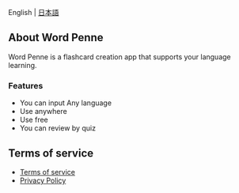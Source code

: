 English | [日本語](/index-jp)

## About Word Penne

Word Penne is a flashcard creation app that supports your language learning.

### Features

* You can input Any language
* Use anywhere
* Use free
* You can review by quiz

## Terms of service

* [Terms of service](/terms_of_service_en)
* [Privacy Policy](/privacy.md)
